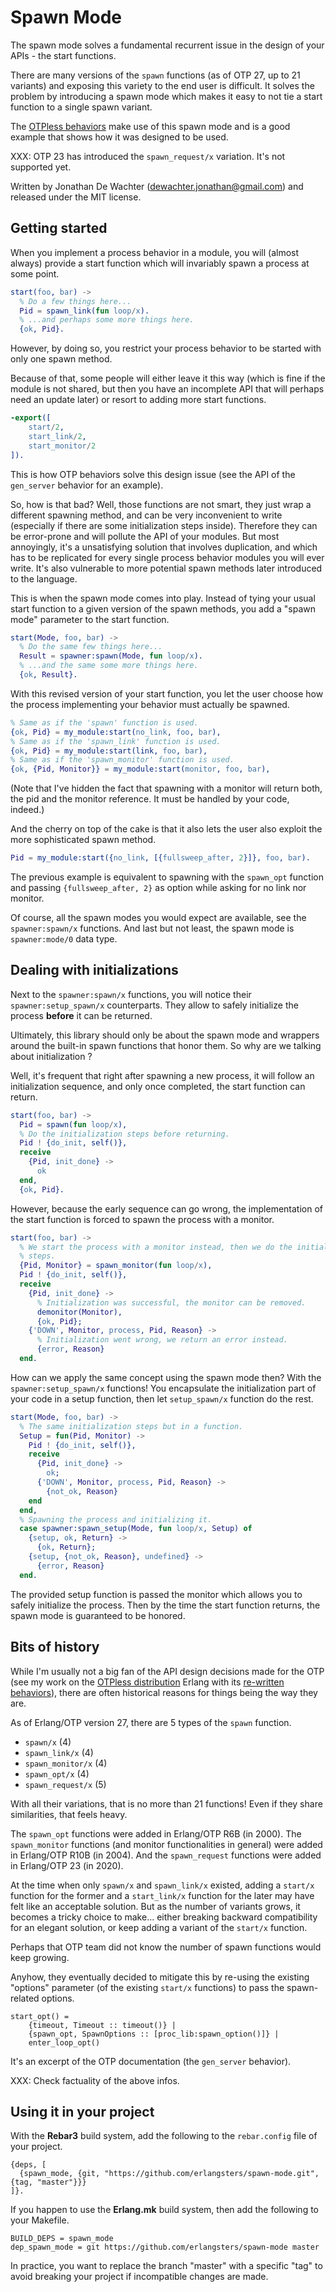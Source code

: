 # Spawn Mode

The spawn mode solves a fundamental recurrent issue in the design of your
APIs - the start functions.

There are many versions of the `spawn` functions (as of OTP 27, up to 21
variants) and exposing this variety to the end user is difficult. It solves the
problem by introducing a spawn mode which makes it easy to not tie a start
function to a single spawn variant.

The [OTPless behaviors](https://github.com/erlangsters/otpless-behaviors) make
use of this spawn mode and is a good example that shows how it was designed to
be used.

XXX: OTP 23 has introduced the `spawn_request/x` variation. It's not supported
     yet.

Written by Jonathan De Wachter (dewachter.jonathan@gmail.com) and released
under the MIT license.

## Getting started

When you implement a process behavior in a module, you will (almost always)
provide a start function which will invariably spawn a process at some point.

```erlang
start(foo, bar) ->
  % Do a few things here...
  Pid = spawn_link(fun loop/x).
  % ...and perhaps some more things here.
  {ok, Pid}.
```

However, by doing so, you restrict your process behavior to be started with
only one spawn method.

Because of that, some people will either leave it this way (which is fine if
the module is not shared, but then you have an incomplete API that will perhaps
need an update later) or resort to adding more start functions.

```erlang
-export([
    start/2,
    start_link/2,
    start_monitor/2
]).
```

This is how OTP behaviors solve this design issue (see the API of the
`gen_server` behavior for an example).

So, how is that bad? Well, those functions are not smart, they just wrap a
different spawning method, and can be very inconvenient to write (especially if
there are some initialization steps inside). Therefore they can be error-prone
and will pollute the API of your modules. But most annoyingly, it's a
unsatisfying solution that involves duplication, and which has to be replicated
for every single process behavior modules you will ever write. It's also
vulnerable to more potential spawn methods later introduced to the language.

This is when the spawn mode comes into play. Instead of tying your usual start
function to a given version of the spawn methods, you add a "spawn mode"
parameter to the start function.

```erlang
start(Mode, foo, bar) ->
  % Do the same few things here...
  Result = spawner:spawn(Mode, fun loop/x).
  % ...and the same some more things here.
  {ok, Result}.
```

With this revised version of your start function, you let the user choose how
the process implementing your behavior must actually be spawned.

```erlang
% Same as if the 'spawn' function is used.
{ok, Pid} = my_module:start(no_link, foo, bar),
% Same as if the 'spawn_link' function is used.
{ok, Pid} = my_module:start(link, foo, bar),
% Same as if the 'spawn_monitor' function is used.
{ok, {Pid, Monitor}} = my_module:start(monitor, foo, bar),
```

(Note that I've hidden the fact that spawning with a monitor will return both,
the pid and the monitor reference. It must be handled by your code, indeed.)

And the cherry on top of the cake is that it also lets the user also exploit
the more sophisticated spawn method.

```erlang
Pid = my_module:start({no_link, [{fullsweep_after, 2}]}, foo, bar).
```

The previous example is equivalent to spawning with the `spawn_opt` function
and passing `{fullsweep_after, 2}` as option while asking for no link nor
monitor.

Of course, all the spawn modes you would expect are available, see
the `spawner:spawn/x` functions. And last but not least, the spawn mode is
`spawner:mode/0` data type.

## Dealing with initializations

Next to the `spawner:spawn/x` functions, you will notice their
`spawner:setup_spawn/x` counterparts. They allow to safely initialize the
process **before** it can be returned.

Ultimately, this library should only be about the spawn mode and wrappers
around the built-in spawn functions that honor them. So why are we talking
about initialization ?

Well, it's frequent that right after spawning a new process, it will follow an
initialization sequence, and only once completed, the start function can
return.

```erlang
start(foo, bar) ->
  Pid = spawn(fun loop/x),
  % Do the initialization steps before returning.
  Pid ! {do_init, self()},
  receive
    {Pid, init_done} ->
      ok
  end,
  {ok, Pid}.
```

However, because the early sequence can go wrong, the implementation
of the start function is forced to spawn the process with a monitor.

```erlang
start(foo, bar) ->
  % We start the process with a monitor instead, then we do the initialization
  % steps.
  {Pid, Monitor} = spawn_monitor(fun loop/x),
  Pid ! {do_init, self()},
  receive
    {Pid, init_done} ->
      % Initialization was successful, the monitor can be removed.
      demonitor(Monitor),
      {ok, Pid};
    {'DOWN', Monitor, process, Pid, Reason} ->
      % Initialization went wrong, we return an error instead.
      {error, Reason}
  end.
```

How can we apply the same concept using the spawn mode then? With the
`spawner:setup_spawn/x` functions! You encapsulate the initialization part of
your code in a setup function, then let `setup_spawn/x` function do the rest.

```erlang
start(Mode, foo, bar) ->
  % The same initialization steps but in a function.
  Setup = fun(Pid, Monitor) ->
    Pid ! {do_init, self()},
    receive
      {Pid, init_done} ->
        ok;
      {'DOWN', Monitor, process, Pid, Reason} ->
        {not_ok, Reason}
    end
  end,
  % Spawning the process and initializing it.
  case spawner:spawn_setup(Mode, fun loop/x, Setup) of
    {setup, ok, Return} ->
      {ok, Return};
    {setup, {not_ok, Reason}, undefined} ->
      {error, Reason}
  end.
```

The provided setup function is passed the monitor which allows you to safely
initialize the process. Then by the time the start function returns, the spawn
mode is guaranteed to be honored.

## Bits of history

While I'm usually not a big fan of the API design decisions made for the OTP
(see my work on the [OTPless distribution](https://github.com/otpless-erlang)
Erlang with its [re-written behaviors](https://github.com/erlangsters/otpless-behaviors)),
there are often historical reasons for things being the way they are.

As of Erlang/OTP version 27, there are 5 types of the `spawn` function.

- `spawn/x` (4)
- `spawn_link/x` (4)
- `spawn_monitor/x` (4)
- `spawn_opt/x` (4)
- `spawn_request/x` (5)

With all their variations, that is no more than 21 functions! Even if they
share similarities, that feels heavy.

The `spawn_opt` functions were added in Erlang/OTP R6B (in 2000). The
`spawn_monitor` functions (and monitor functionalities in general) were added
in Erlang/OTP R10B (in 2004). And the `spawn_request` functions were added in
Erlang/OTP 23 (in 2020).

At the time when only `spawn/x` and `spawn_link/x` existed, adding a `start/x`
function for the former and a `start_link/x` function for the later may have
felt like an acceptable solution. But as the number of variants grows, it
becomes a tricky choice to make... either breaking backward compatibility for
an elegant solution, or keep adding a variant of the `start/x` function.

Perhaps that OTP team did not know the number of spawn functions would keep
growing.

Anyhow, they eventually decided to mitigate this by re-using the existing
"options" parameter (of the existing `start/x` functions) to pass the
spawn-related options.

```
start_opt() =
    {timeout, Timeout :: timeout()} |
    {spawn_opt, SpawnOptions :: [proc_lib:spawn_option()]} |
    enter_loop_opt()
```

It's an excerpt of the OTP documentation (the `gen_server` behavior).

XXX: Check factuality of the above infos.

## Using it in your project

With the **Rebar3** build system, add the following to the `rebar.config` file
of your project.

```
{deps, [
  {spawn_mode, {git, "https://github.com/erlangsters/spawn-mode.git", {tag, "master"}}}
]}.
```

If you happen to use the **Erlang.mk** build system, then add the following to
your Makefile.

```
BUILD_DEPS = spawn_mode
dep_spawn_mode = git https://github.com/erlangsters/spawn-mode master
```

In practice, you want to replace the branch "master" with a specific "tag" to
avoid breaking your project if incompatible changes are made.
